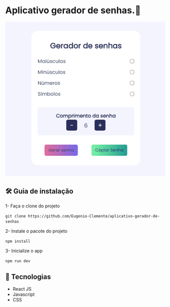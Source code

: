 # Aplicativo gerador de senhas.🚀

 [<img src="/src/images/aplicativo-gerador-de-senhas.gif" alt="Projeto pokedex">]()


## 🛠 Guia de instalação
1- Faça o clone do projeto

``
git clone https://github.com/Eugenio-Clemente/aplicativo-gerador-de-senhas
``

2- Instale o pacote do projeto

``
npm install
``

3- Inicialize o app

``
npm run dev
``

## 📌 Tecnologias 
- React JS
- Javascript
- CSS
